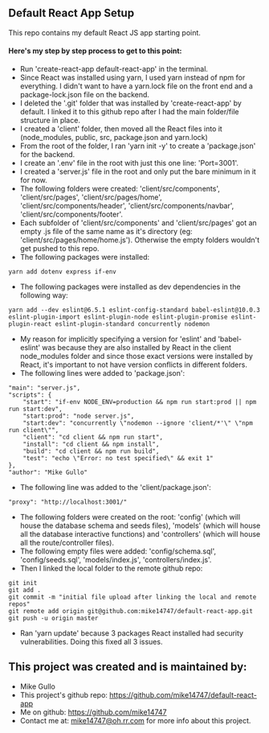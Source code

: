 ## Default React App Setup
This repo contains my default React JS app starting point.

#### Here's my step by step process to get to this point:

* Run 'create-react-app default-react-app' in the terminal.
* Since React was installed using yarn, I used yarn instead of npm for everything. I didn't want to have a yarn.lock file on the front end and a package-lock.json file on the backend.
* I deleted the '.git' folder that was installed by 'create-react-app' by default. I linked it to this github repo after I had the main folder/file structure in place.
* I created a 'client' folder, then moved all the React files into it (node_modules, public, src, package.json and yarn.lock)
* From the root of the folder, I ran 'yarn init -y' to create a 'package.json' for the backend.
* I create an '.env' file in the root with just this one line: 'Port=3001'.
* I created a 'server.js' file in the root and only put the bare minimum in it for now.
* The following folders were created: 'client/src/components', 'client/src/pages', 'client/src/pages/home', 'client/src/components/header', 'client/src/components/navbar', 'client/src/components/footer'.
* Each subfolder of 'client/src/components' and 'client/src/pages' got an empty .js file of the same name as it's directory (eg: 'client/src/pages/home/home.js'). Otherwise the empty folders wouldn't get pushed to this repo.
* The following packages were installed:
```
yarn add dotenv express if-env
```
* The following packages were installed as dev dependencies in the following way:
```
yarn add --dev eslint@6.5.1 eslint-config-standard babel-eslint@10.0.3 eslint-plugin-import eslint-plugin-node eslint-plugin-promise eslint-plugin-react eslint-plugin-standard concurrently nodemon
```
* My reason for implicitly specifying a version for 'eslint' and 'babel-eslint' was because they are also installed by React in the client node_modules folder and since those exact versions were installed by React, it's important to not have version conflicts in different folders.
* The following lines were added to 'package.json':
```
"main": "server.js",
"scripts": {
    "start": "if-env NODE_ENV=production && npm run start:prod || npm run start:dev",
    "start:prod": "node server.js",
    "start:dev": "concurrently \"nodemon --ignore 'client/*'\" \"npm run client\"",
    "client": "cd client && npm run start",
    "install": "cd client && npm install",
    "build": "cd client && npm run build",
    "test": "echo \"Error: no test specified\" && exit 1"
},
"author": "Mike Gullo"
```
* The following line was added to the 'client/package.json':
```
"proxy": "http://localhost:3001/"
```
* The following folders were created on the root: 'config' (which will house the database schema and seeds files), 'models' (which will house all the database interactive functions) and 'controllers' (which will house all the route/controller files).
* The following empty files were added: 'config/schema.sql', 'config/seeds.sql', 'models/index.js', 'controllers/index.js'.
* Then I linked the local folder to the remote github repo:
```
git init
git add .
git commit -m "initial file upload after linking the local and remote repos"
git remote add origin git@github.com:mike14747/default-react-app.git
git push -u origin master
```
* Ran 'yarn update' because 3 packages React installed had security vulnerabilities. Doing this fixed all 3 issues.

## This project was created and is maintained by:

* Mike Gullo
* This project's github repo: https://github.com/mike14747/default-react-app
* Me on github: https://github.com/mike14747
* Contact me at: mike14747@oh.rr.com for more info about this project.